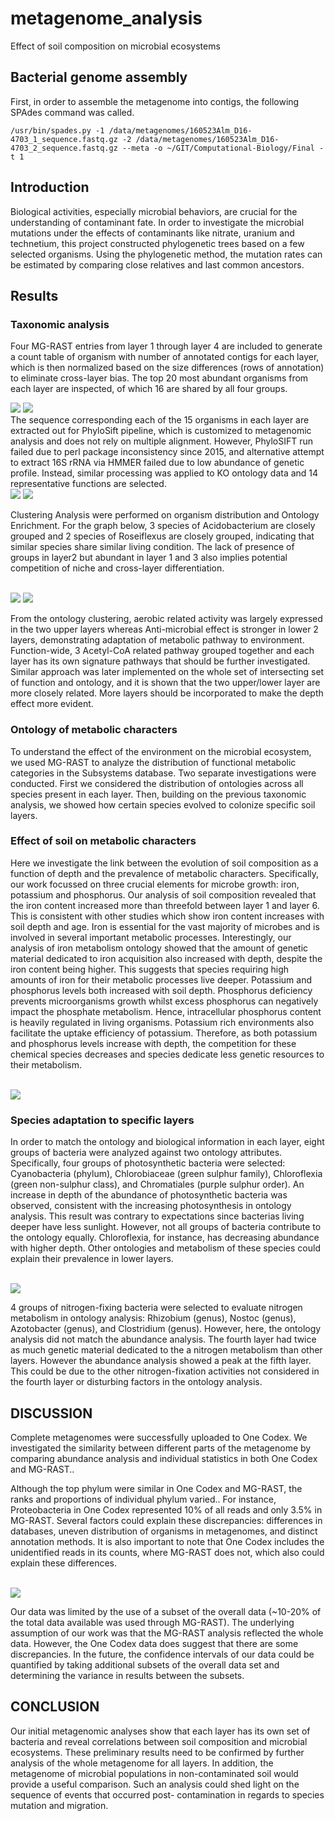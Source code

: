 # metagenome_analysis
Effect of soil composition on microbial ecosystems


## Bacterial genome assembly


First, in order to assemble the metagenome into contigs, the following SPAdes command was called.
 ```
 /usr/bin/spades.py -1 /data/metagenomes/160523Alm_D16-4703_1_sequence.fastq.gz -2 /data/metagenomes/160523Alm_D16-4703_2_sequence.fastq.gz --meta -o ~/GIT/Computational-Biology/Final -t 1
 ```

## Introduction

Biological activities, especially microbial behaviors, are crucial for the understanding of contaminant fate. In order to investigate the microbial mutations under the effects of contaminants like nitrate, uranium and technetium, this project constructed phylogenetic trees based on a few selected organisms. Using the phylogenetic method, the mutation rates can be estimated by comparing close relatives and last common ancestors.

## Results

### Taxonomic analysis

Four MG-RAST entries from layer 1 through layer 4 are included to generate a count table of organism with number of annotated contigs for each layer, which is then normalized based on the size differences (rows of annotation) to eliminate cross-layer bias. The top 20 most abundant organisms from each layer are inspected, of which 16 are shared by all four groups.

<img src="https://github.com/bijiuni/metagenome_analysis/blob/master/img/a1.PNG"> 
<img src="https://github.com/bijiuni/metagenome_analysis/blob/master/img/a2.PNG">

<br>
The sequence corresponding each of the 15 organisms in each layer are extracted out for PhyloSift pipeline, which is customized to metagenomic analysis and does not rely on multiple alignment. However, PhyloSIFT run failed due to perl package inconsistency since 2015, and alternative attempt to extract 16S rRNA via HMMER failed due to low abundance of genetic profile. Instead, similar processing was applied to KO ontology data and 14 representative functions are selected.

<br>

<img src="https://github.com/bijiuni/metagenome_analysis/blob/master/img/a3.PNG"> 
<img src="https://github.com/bijiuni/metagenome_analysis/blob/master/img/a4.PNG">

<br>

Clustering Analysis were performed on organism distribution and Ontology Enrichment. For the graph below, 3 species of Acidobacterium are closely grouped and 2 species of Roseiflexus are closely grouped, indicating that similar species share similar living condition. The lack of presence of groups in layer2 but abundant in layer 1 and 3 also implies potential competition of niche and cross-layer differentiation.

<br>

<img src="https://github.com/bijiuni/metagenome_analysis/blob/master/img/a5.PNG"> 
<img src="https://github.com/bijiuni/metagenome_analysis/blob/master/img/a6.PNG">

<br>

From the ontology clustering, aerobic related activity was largely expressed in the two upper layers whereas Anti-microbial effect is stronger in lower 2 layers, demonstrating adaptation of metabolic pathway to environment. Function-wide, 3 Acetyl-CoA related pathway grouped together and each layer has its own signature pathways that should be further investigated. Similar approach was later implemented on the whole set of intersecting set of function and ontology, and it is shown that the two upper/lower layer are more closely related. More layers should be incorporated to make the depth effect more evident.


### Ontology of metabolic characters

To understand the effect of the environment on the microbial ecosystem, we used MG-RAST to analyze the distribution of functional metabolic categories in the Subsystems database. Two separate investigations were conducted. First we considered the distribution of ontologies across all species present in each layer. Then, building on the previous taxonomic analysis, we showed how certain species evolved to colonize specific soil layers.

### Effect of soil on metabolic characters

Here we investigate the link between the evolution of soil composition as a function of depth and the prevalence of metabolic characters. Specifically, our work focussed on three crucial elements for microbe growth: iron, potassium and phosphorus.
Our analysis of soil composition revealed that the iron content increased more than threefold between layer 1 and layer 6. This is consistent with other studies which show iron content increases with soil depth and age. Iron is essential for the vast majority of microbes and is involved in several important metabolic processes. Interestingly, our analysis of iron metabolism ontology showed that the amount of genetic material dedicated to iron acquisition also increased with depth, despite the iron content being higher. This suggests that species requiring high amounts of iron for their metabolic processes live deeper.
Potassium and phosphorus levels both increased with soil depth. Phosphorus deficiency prevents microorganisms growth whilst excess phosphorus  can negatively impact the phosphate metabolism. Hence, intracellular phosphorus content is heavily regulated in living organisms. Potassium rich environments also facilitate the uptake efficiency of potassium. Therefore, as both potassium and phosphorus levels increase with depth, the competition for these chemical species decreases and species dedicate less genetic resources to their metabolism.


<br>

<img src="https://github.com/bijiuni/metagenome_analysis/blob/master/img/a7.PNG"> 

<br>

### Species adaptation to specific layers

In order to match the ontology and biological information in each layer, eight groups of bacteria were analyzed against two ontology attributes. Specifically, four groups of photosynthetic bacteria were selected: Cyanobacteria (phylum), Chlorobiaceae (green sulphur family), Chloroflexia (green non-sulphur class), and Chromatiales (purple sulphur order). An increase in depth of the abundance of photosynthetic bacteria was observed, consistent with the increasing photosynthesis in ontology analysis. This result was contrary to expectations since bacterias living deeper have less sunlight. However, not all groups of bacteria contribute to the ontology equally. Chloroflexia, for instance, has decreasing abundance with higher depth. Other ontologies and metabolism of these species could explain their prevalence in lower layers.

<br>

<img src="https://github.com/bijiuni/metagenome_analysis/blob/master/img/a8.PNG"> 

<br>

4 groups of nitrogen-fixing bacteria were selected to evaluate nitrogen metabolism in ontology analysis: Rhizobium (genus), Nostoc (genus), Azotobacter (genus), and Clostridium (genus). However, here, the ontology analysis did not match the abundance analysis. The fourth layer had twice as much genetic material dedicated to the a nitrogen metabolism than other layers. However the abundance analysis showed a peak at the fifth layer. This could be due to the other nitrogen-fixation activities not considered in the fourth layer or disturbing factors in the ontology analysis.


## DISCUSSION

Complete metagenomes were successfully uploaded to One Codex. We investigated the similarity between different parts of the metagenome by comparing abundance analysis and individual statistics in both One Codex and MG-RAST..

Although the top phylum were similar in One Codex and MG-RAST, the ranks and proportions of individual phylum varied.. For instance, Proteobacteria in One Codex represented 10% of all reads and only 3.5% in MG-RAST. Several factors could explain these discrepancies: differences in databases, uneven distribution of organisms in metagenomes, and distinct annotation methods. It is also important to note that One Codex includes the unidentified reads in its counts, where MG-RAST does not, which also could explain these differences.

<br>

<img src="https://github.com/bijiuni/metagenome_analysis/blob/master/img/a9.PNG"> 

<br>

Our data was limited by the use of a subset of the overall data (~10-20% of the total data available was used through MG-RAST). The underlying assumption of our work was that the MG-RAST analysis reflected the whole data. However, the One Codex data does suggest that there are some discrepancies. In the future, the confidence intervals of our data could be quantified by taking additional subsets of the overall data set and determining the variance in results between the subsets. 

## CONCLUSION
Our initial metagenomic analyses show that each layer has its own set of bacteria and reveal correlations between soil composition and microbial ecosystems. These preliminary results need to be confirmed by further analysis of the whole metagenome for all layers. In addition, the metagenome of microbial populations in non-contaminated soil would provide a useful comparison. Such an analysis could shed light on the sequence of events that occurred post- contamination in regards to species mutation and migration.
